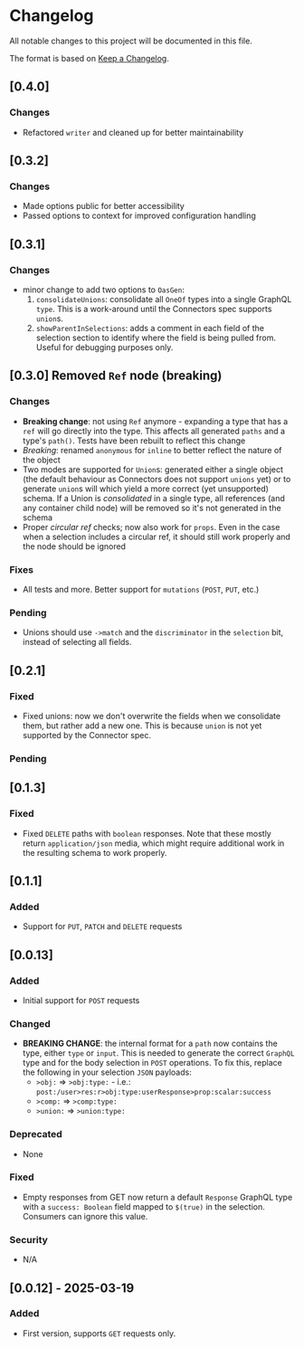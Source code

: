 # Changelog

All notable changes to this project will be documented in this file.

The format is based on [Keep a Changelog](https://keepachangelog.com/en/1.0.0/).

## [0.4.0]

### Changes
- Refactored `writer` and cleaned up for better maintainability

## [0.3.2]

### Changes
- Made options public for better accessibility
- Passed options to context for improved configuration handling

## [0.3.1]

### Changes
- minor change to add two options to `OasGen`: 
  1. `consolidateUnions`: consolidate all `OneOf` types into a single GraphQL `type`. This is a work-around until the Connectors spec supports `union`s.
  2. `showParentInSelections`: adds a comment in each field of the selection section to identify where the field is being pulled from. Useful for debugging purposes only.


## [0.3.0] Removed `Ref` node (breaking)

### Changes
- **Breaking change**: not using `Ref` anymore - expanding a type that has a `ref` will go directly into the type. This affects all generated `paths` and a type's `path()`. Tests have been rebuilt to reflect this change
- *Breaking*: renamed `anonymous` for `inline` to better reflect the nature of the object
- Two modes are supported for `Union`s: generated either a single object (the default behaviour as Connectors does not support `unions` yet) or to generate `union`s will which yield a more correct (yet unsupported) schema. If a Union is _consolidated_ in a single type, all references (and any container child node) will be removed so it's not generated in the schema 
- Proper _circular ref_ checks; now also work for `props`. Even in the case when a selection includes a circular ref, it should still work properly and the node should be ignored

### Fixes
- All tests and more. Better support for `mutations` (`POST`, `PUT`, etc.)

### Pending
- Unions should use `->match` and the `discriminator` in the `selection` bit, instead of selecting all fields.

## [0.2.1]

### Fixed
- Fixed unions: now we don't overwrite the fields when we consolidate them, but rather add a new one. This is because `union` is not yet supported by the Connector spec. 

### Pending

## [0.1.3]

### Fixed
- Fixed `DELETE` paths with `boolean` responses. Note that these mostly return `application/json` media, which might require additional work in the resulting schema to work properly.

## [0.1.1]

### Added
- Support for `PUT`, `PATCH` and `DELETE` requests

## [0.0.13]

### Added
- Initial support for `POST` requests

### Changed
- **BREAKING CHANGE**:  the internal format for a `path` now contains the type, either `type` or `input`. This is needed to generate the correct `GraphQL` type and for the body selection in `POST` operations. To fix this, replace the following in your selection `JSON` payloads:
  - `>obj:` => `>obj:type:` - i.e.: `post:/user>res:r>obj:type:userResponse>prop:scalar:success`
  - `>comp:` => `>comp:type:`
  - `>union:` => `>union:type:` 

### Deprecated
- None

### Fixed
- Empty responses from GET now return a default `Response` GraphQL type with a `success: Boolean` field mapped to `$(true)` in the selection. Consumers can ignore this value. 

### Security
- N/A

## [0.0.12] - 2025-03-19

### Added
- First version, supports `GET` requests only.